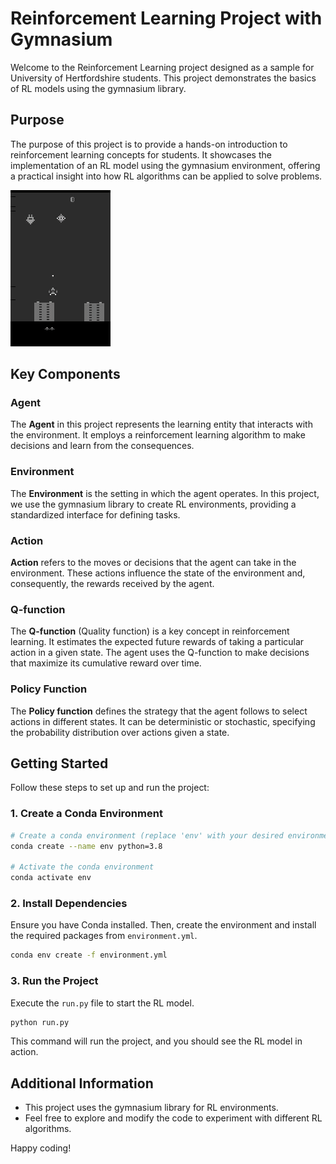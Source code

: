 # Reinforcement Learning Project with Gymnasium

Welcome to the Reinforcement Learning project designed as a sample for University of Hertfordshire students. This project demonstrates the basics of RL models using the gymnasium library.

## Purpose

The purpose of this project is to provide a hands-on introduction to reinforcement learning concepts for students. It showcases the implementation of an RL model using the gymnasium environment, offering a practical insight into how RL algorithms can be applied to solve problems.


![RESULT GIF](gif/airraid.gif)

## Key Components

### Agent

The **Agent** in this project represents the learning entity that interacts with the environment. It employs a reinforcement learning algorithm to make decisions and learn from the consequences.

### Environment

The **Environment** is the setting in which the agent operates. In this project, we use the gymnasium library to create RL environments, providing a standardized interface for defining tasks.

### Action

**Action** refers to the moves or decisions that the agent can take in the environment. These actions influence the state of the environment and, consequently, the rewards received by the agent.

### Q-function

The **Q-function** (Quality function) is a key concept in reinforcement learning. It estimates the expected future rewards of taking a particular action in a given state. The agent uses the Q-function to make decisions that maximize its cumulative reward over time.

### Policy Function

The **Policy function** defines the strategy that the agent follows to select actions in different states. It can be deterministic or stochastic, specifying the probability distribution over actions given a state.

## Getting Started

Follow these steps to set up and run the project:

### 1. Create a Conda Environment

```bash
# Create a conda environment (replace 'env' with your desired environment name)
conda create --name env python=3.8

# Activate the conda environment
conda activate env
```

### 2. Install Dependencies

Ensure you have Conda installed. Then, create the environment and install the required packages from `environment.yml`.

```bash
conda env create -f environment.yml
```

### 3. Run the Project

Execute the `run.py` file to start the RL model.

```bash
python run.py
```

This command will run the project, and you should see the RL model in action.

## Additional Information

- This project uses the gymnasium library for RL environments.
- Feel free to explore and modify the code to experiment with different RL algorithms.

Happy coding!

